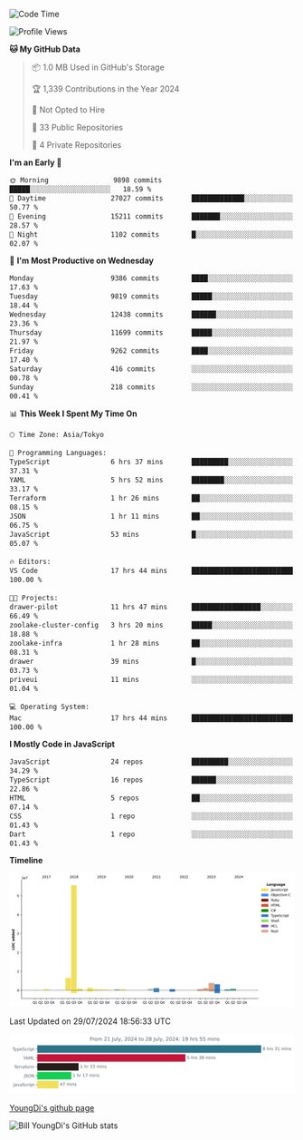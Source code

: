 <!--START_SECTION:waka-->
![Code Time](http://img.shields.io/badge/Code%20Time-823%20hrs%2043%20mins-blue)

![Profile Views](http://img.shields.io/badge/Profile%20Views-0-blue)

**🐱 My GitHub Data** 

> 📦 1.0 MB Used in GitHub's Storage 
 > 
> 🏆 1,339 Contributions in the Year 2024
 > 
> 🚫 Not Opted to Hire
 > 
> 📜 33 Public Repositories 
 > 
> 🔑 4 Private Repositories 
 > 
**I'm an Early 🐤** 

```text
🌞 Morning                9898 commits        █████░░░░░░░░░░░░░░░░░░░░   18.59 % 
🌆 Daytime                27027 commits       █████████████░░░░░░░░░░░░   50.77 % 
🌃 Evening                15211 commits       ███████░░░░░░░░░░░░░░░░░░   28.57 % 
🌙 Night                  1102 commits        █░░░░░░░░░░░░░░░░░░░░░░░░   02.07 % 
```
📅 **I'm Most Productive on Wednesday** 

```text
Monday                   9386 commits        ████░░░░░░░░░░░░░░░░░░░░░   17.63 % 
Tuesday                  9819 commits        █████░░░░░░░░░░░░░░░░░░░░   18.44 % 
Wednesday                12438 commits       ██████░░░░░░░░░░░░░░░░░░░   23.36 % 
Thursday                 11699 commits       █████░░░░░░░░░░░░░░░░░░░░   21.97 % 
Friday                   9262 commits        ████░░░░░░░░░░░░░░░░░░░░░   17.40 % 
Saturday                 416 commits         ░░░░░░░░░░░░░░░░░░░░░░░░░   00.78 % 
Sunday                   218 commits         ░░░░░░░░░░░░░░░░░░░░░░░░░   00.41 % 
```


📊 **This Week I Spent My Time On** 

```text
🕑︎ Time Zone: Asia/Tokyo

💬 Programming Languages: 
TypeScript               6 hrs 37 mins       █████████░░░░░░░░░░░░░░░░   37.31 % 
YAML                     5 hrs 52 mins       ████████░░░░░░░░░░░░░░░░░   33.17 % 
Terraform                1 hr 26 mins        ██░░░░░░░░░░░░░░░░░░░░░░░   08.15 % 
JSON                     1 hr 11 mins        ██░░░░░░░░░░░░░░░░░░░░░░░   06.75 % 
JavaScript               53 mins             █░░░░░░░░░░░░░░░░░░░░░░░░   05.07 % 

🔥 Editors: 
VS Code                  17 hrs 44 mins      █████████████████████████   100.00 % 

🐱‍💻 Projects: 
drawer-pilot             11 hrs 47 mins      █████████████████░░░░░░░░   66.49 % 
zoolake-cluster-config   3 hrs 20 mins       █████░░░░░░░░░░░░░░░░░░░░   18.88 % 
zoolake-infra            1 hr 28 mins        ██░░░░░░░░░░░░░░░░░░░░░░░   08.31 % 
drawer                   39 mins             █░░░░░░░░░░░░░░░░░░░░░░░░   03.73 % 
priveui                  11 mins             ░░░░░░░░░░░░░░░░░░░░░░░░░   01.04 % 

💻 Operating System: 
Mac                      17 hrs 44 mins      █████████████████████████   100.00 % 
```

**I Mostly Code in JavaScript** 

```text
JavaScript               24 repos            █████████░░░░░░░░░░░░░░░░   34.29 % 
TypeScript               16 repos            ██████░░░░░░░░░░░░░░░░░░░   22.86 % 
HTML                     5 repos             ██░░░░░░░░░░░░░░░░░░░░░░░   07.14 % 
CSS                      1 repo              ░░░░░░░░░░░░░░░░░░░░░░░░░   01.43 % 
Dart                     1 repo              ░░░░░░░░░░░░░░░░░░░░░░░░░   01.43 % 
```



**Timeline**

![Lines of Code chart](https://raw.githubusercontent.com/Youngdi/Youngdi/master/assets/bar_graph.png)


 Last Updated on 29/07/2024 18:56:33 UTC
<!--END_SECTION:waka-->

![wakatime](./images/stat.svg)

[YoungDi's github page](https://youngdi.github.io)

![Bill YoungDi's GitHub stats](https://github-readme-stats.vercel.app/api?username=youngdi&count_private=true&show_icons=true)
